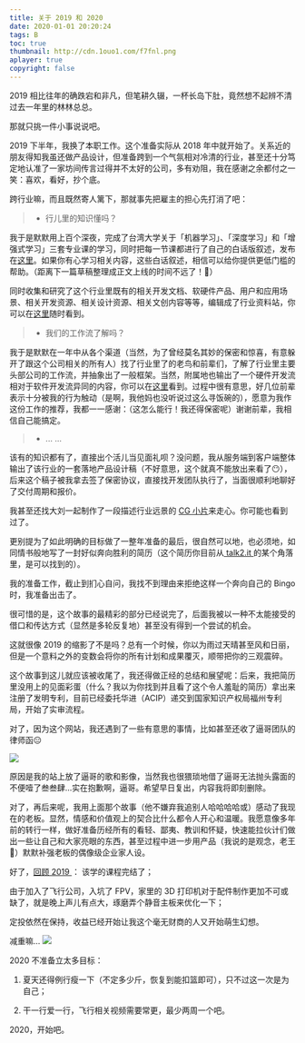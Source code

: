 ```yaml
---
title: 关于 2019 和 2020
date: 2020-01-01 20:20:24
tags: B
toc: true
thumbnail: http://cdn.1ouo1.com/f7fnl.png
aplayer: true
copyright: false
---
```


2019 相比往年的确跌宕和非凡，但笔耕久辍，一杯长岛下肚，竟然想不起辨不清过去一年里的林林总总。

那就只挑一件小事说说吧。

2019 下半年，我换了本职工作。这个准备实际从 2018 年中就开始了。关系近的朋友得知我虽还做产品设计，但准备跨到一个气氛相对冷清的行业，甚至还十分笃定地认准了一家坊间传言过得并不太好的公司，多有劝阻，我在感谢之余都付之一笑：喜欢，看好，抄个底。

跨行业嘛，而且既然寄人篱下，那就事先把雇主的担心先打消了吧：

> - 行儿里的知识懂吗？

我于是默默用上百个深夜，完成了台湾大学关于「机器学习」、「深度学习」和「增强式学习」三套专业课的学习，同时把每一节课都进行了自己的白话版叙述，发布在[这里](https://talk2.it)。如果你有心学习相关内容，这些白话叙述，相信可以给你提供更低门槛的帮助。（距离下一篇草稿整理成正文上线的时间不远了！🙈）

同时收集和研究了这个行业里既有的相关开发文档、软硬件产品、用户和应用场景、相关开发资源、相关设计资源、相关文创内容等等，编辑成了行业资料站，你可以在[这里](https://ar.talk2.it)随时看到。

> - 我们的工作流了解吗？

我于是默默在一年中从各个渠道（当然，为了曾经莫名其妙的保密和惊喜，有意躲开了跟这个公司相关的所有人）找了行业里了的老鸟和前辈们，了解了行业里主要头部公司的工作流，并抽象出了一般框架。当然，附属地也输出了一个硬件开发流相对于软件开发流异同的内容，你可以在[这里](https://talk2.it/post/hardware)看到。过程中很有意思，好几位前辈表示十分被我的行为触动（是啊，我他妈也没听说过这么寻饭碗的），愿意为我作这份工作的推荐，我都一一感谢：（这怎么能行！我还得保密呢）谢谢前辈，我相信自己能搞定。

> - ... ...

该有的知识都有了，直接出个活儿当见面礼呗？没问题，我从服务端到客户端整体输出了该行业的一套落地产品设计稿（不好意思，这个就真不能放出来看了😶），后来这个稿子被我拿去签了保密协议，直接找开发团队执行了，当面很顺利地聊好了交付周期和报价。

我甚至还找大刘一起制作了一段描述行业远景的 [CG 小片](http://cdn.1ouo1.com/glass)来走心。你可能也看到过了。

更别提为了如此明确的目标做了一整年准备的最后，很自然可以地，也必须地，如同情书般地写了一封好似奔向胜利的简历（这个简历你目前从[ talk2.it ](https://talk2.it/)的某个角落里，是可以找到的）。

我的准备工作，截止到扪心自问，我找不到理由来拒绝这样一个奔向自己的 Bingo 时，我准备出击了。

很可惜的是，这个故事的最精彩的部分已经说完了，后面我被以一种不太能接受的借口和传达方式（显然是多轮反复地）甚至没有得到一个尝试的机会。

这就很像 2019 的缩影了不是吗？总有一个时候，你以为雨过天晴甚至风和日丽，但是一个意料之外的变数会将你的所有计划和成果覆灭，顺带把你的三观震碎。

这个故事到这儿就应该被收尾了，我还得做正经的总结和展望呢：后来，我把简历里没用上的见面彩蛋（什么？我以为你找到并且看了这个令人羞耻的简历）拿出来注册了发明专利，目前已经委托华进（ACIP）递交到国家知识产权局福州专利局，开始了实审流程。

对了，因为这个网站，我还遇到了一些有意思的事情，比如甚至还收了逼哥团队的律师函😑

![](http://cdn.1ouo1.com/qig2a.PNG)

原因是我的站上放了逼哥的歌和影像，当然我也很猥琐地借了逼哥无法抛头露面的不便噎了叁叁肆...实在抱歉啊，逼哥。希望早日复出，内容我将即刻删除。

对了，再后来呢，我用上面那个故事（他不嫌弃我追别人哈哈哈哈或）感动了我现在的老板。显然，情感和价值观上的契合比什么都令人开心和温暖。我愿意像多年前的转行一样，做好准备历经所有的看轻、鄙夷、教训和怀疑，快速能拉伙计们做出一些让自己和大家亮眼的东西，甚至过程中进一步用产品（我说的是观念，老王🙂）默默补强老板的偶像级企业家人设。

好了，[回顾 2019 ](https://mp.weixin.qq.com/s/-jQAoL3GzAYXuTHRe-hNww)：
该学的课程完结了；

由于加入了飞行公司，入坑了 FPV，家里的 3D 打印机对于配件制作更加不可或缺了，就是晚上声儿有点大，琢磨弄个静音主板来优化一下；

定投依然在保持，收益已经开始让我这个毫无财商的人又开始萌生幻想。

减重嘛...
![](http://cdn.1ouo1.com/5rscn.JPG)

2020 不准备立太多目标：

1. 夏天还得例行瘦一下（不定多少斤，恢复到能扣篮即可），只不过这一次是为自己；

2. 干一行爱一行，飞行相关视频需要常更，最少两周一个吧。

2020，开始吧。